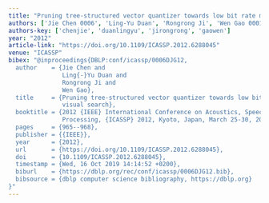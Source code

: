 ```yaml
---
title: "Pruning tree-structured vector quantizer towards low bit rate mobile visual search"
authors: ['Jie Chen 0006', 'Ling-Yu Duan', 'Rongrong Ji', 'Wen Gao 0001']
authors-key: ['chenjie', 'duanlingyu', 'jirongrong', 'gaowen']
year: "2012"
article-link: "https://doi.org/10.1109/ICASSP.2012.6288045"
venue: "ICASSP"
bibex: "@inproceedings{DBLP:conf/icassp/0006DJG12,
  author    = {Jie Chen and
               Ling{-}Yu Duan and
               Rongrong Ji and
               Wen Gao},
  title     = {Pruning tree-structured vector quantizer towards low bit rate mobile
               visual search},
  booktitle = {2012 {IEEE} International Conference on Acoustics, Speech and Signal
               Processing, {ICASSP} 2012, Kyoto, Japan, March 25-30, 2012},
  pages     = {965--968},
  publisher = {{IEEE}},
  year      = {2012},
  url       = {https://doi.org/10.1109/ICASSP.2012.6288045},
  doi       = {10.1109/ICASSP.2012.6288045},
  timestamp = {Wed, 16 Oct 2019 14:14:52 +0200},
  biburl    = {https://dblp.org/rec/conf/icassp/0006DJG12.bib},
  bibsource = {dblp computer science bibliography, https://dblp.org}
}"
---
```

